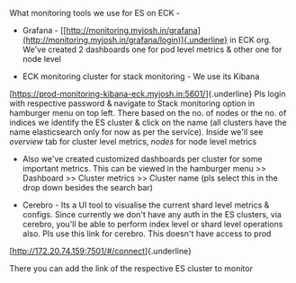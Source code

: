 What monitoring tools we use for ES on ECK -

- Grafana -
  [[http://monitoring.myjosh.in/grafana](http://monitoring.myjosh.in/grafana/login)]{.underline}
  in ECK org. We've created 2 dashboards one for pod level metrics &
  other one for node level

- ECK monitoring cluster for stack monitoring - We use its Kibana

[<https://prod-monitoring-kibana-eck.myjosh.in:5601/>]{.underline} Pls
login with respective password & navigate to Stack monitoring option in
hamburger menu on top left. There based on the no. of nodes or the no.
of indices we identify the ES cluster & click on the name (all clusters
have the name elasticsearch only for now as per the service). Inside
we'll see *overview* tab for cluster level metrics, *nodes* for node
level metrics

- Also we've created customized dashboards per cluster for some
  important metrics. This can be viewed in the hamburger menu \>\>
  Dashboard \>\> Cluster metrics \>\> Cluster name (pls select this in
  the drop down besides the search bar)

- Cerebro - Its a UI tool to visualise the current shard level metrics &
  configs. Since currently we don't have any auth in the ES clusters,
  via cerebro, you'll be able to perform index level or shard level
  operations also. Pls use this link for cerebro. This doesn't have
  access to prod

[<http://172.20.74.159:7501/#/connect>]{.underline}

There you can add the link of the respective ES cluster to monitor
